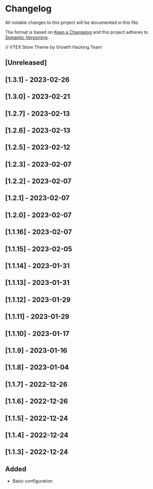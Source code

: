 # Changelog

All notable changes to this project will be documented in this file.

The format is based on [Keep a Changelog](http://keepachangelog.com/en/1.0.0/)
and this project adheres to [Semantic Versioning](http://semver.org/spec/v2.0.0.html).

// VTEX Store Theme by Growth Hacking Team 

## [Unreleased]

## [1.3.1] - 2023-02-26

## [1.3.0] - 2023-02-21

## [1.2.7] - 2023-02-13

## [1.2.6] - 2023-02-13

## [1.2.5] - 2023-02-12

## [1.2.3] - 2023-02-07

## [1.2.2] - 2023-02-07

## [1.2.1] - 2023-02-07

## [1.2.0] - 2023-02-07

## [1.1.16] - 2023-02-07

## [1.1.15] - 2023-02-05

## [1.1.14] - 2023-01-31

## [1.1.13] - 2023-01-31

## [1.1.12] - 2023-01-29

## [1.1.11] - 2023-01-29

## [1.1.10] - 2023-01-17

## [1.1.9] - 2023-01-16

## [1.1.8] - 2023-01-04

## [1.1.7] - 2022-12-26

## [1.1.6] - 2022-12-26

## [1.1.5] - 2022-12-24

## [1.1.4] - 2022-12-24

## [1.1.3] - 2022-12-24
## Added
- Basic configuration
